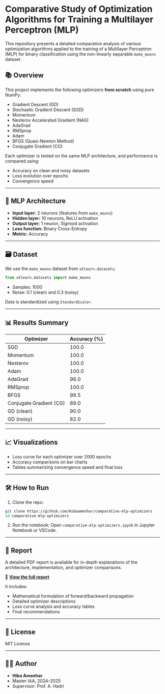 
# Comparative Study of Optimization Algorithms for Training a Multilayer Perceptron (MLP)

This repository presents a detailed comparative analysis of various optimization algorithms applied to the training of a Multilayer Perceptron (MLP) for binary classification using the non-linearly separable `make_moons` dataset.

## 📚 Overview

This project implements the following optimizers **from scratch** using pure NumPy:

- Gradient Descent (GD)
- Stochastic Gradient Descent (SGD)
- Momentum
- Nesterov Accelerated Gradient (NAG)
- AdaGrad
- RMSprop
- Adam
- BFGS (Quasi-Newton Method)
- Conjugate Gradient (CG)

Each optimizer is tested on the same MLP architecture, and performance is compared using:
- Accuracy on clean and noisy datasets
- Loss evolution over epochs
- Convergence speed

---

## 🧠 MLP Architecture

- **Input layer:** 2 neurons (features from `make_moons`)
- **Hidden layer:** 10 neurons, ReLU activation
- **Output layer:** 1 neuron, Sigmoid activation
- **Loss function:** Binary Cross-Entropy
- **Metric:** Accuracy

---

## 🗃 Dataset

We use the `make_moons` dataset from `sklearn.datasets`:
```python
from sklearn.datasets import make_moons
```
- Samples: 1000
- Noise: 0.1 (clean) and 0.3 (noisy)

Data is standardized using `StandardScaler`.

---

## 📊 Results Summary

| Optimizer         | Accuracy (%) |
|------------------|--------------|
| SGD              | 100.0        |
| Momentum         | 100.0        |
| Nesterov         | 100.0        |
| Adam             | 100.0        |
| AdaGrad          | 96.0         |
| RMSprop          | 100.0        |
| BFGS             | 99.5         |
| Conjugate Gradient (CG) | 89.0  |
| GD (clean)       | 90.0         |
| GD (noisy)       | 82.0         |

---

## 📈 Visualizations

- Loss curve for each optimizer over 2000 epochs
- Accuracy comparisons on bar charts
- Tables summarizing convergence speed and final loss

---

## 🛠 How to Run

1. Clone the repo:
```bash
git clone https://github.com/Hibaamenhar/comparative-mlp-optimizers
cd comparative-mlp-optimizers
```

2. Run the notebook:
Open `comparative-mlp-optimizers.ipynb` in Jupyter Notebook or VSCode.

---
## 📄 Report

A detailed PDF report is available for in-depth explanations of the architecture, implementation, and optimizer comparisons.

📘 **[View the full report](./mlp-optimizers-rapport.pdf)**


It includes:
- Mathematical formulation of forward/backward propagation
- Detailed optimizer descriptions
- Loss curve analysis and accuracy tables
- Final recommendations

---
## 📄 License

MIT License

---

## 👩‍💻 Author

- **Hiba Amenhar**
- Master IAA, 2024–2025
- Supervisor: Prof. A. Hadri
